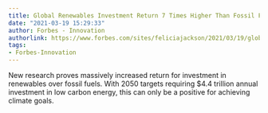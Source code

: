 ```yaml
---
title: Global Renewables Investment Return 7 Times Higher Than Fossil Fuels
date: "2021-03-19 15:29:33"
author: Forbes - Innovation
authorlink: https://www.forbes.com/sites/feliciajackson/2021/03/19/global-renewables-investment-return-7-times-higher-than-fossil-fuels/
tags:
- Forbes-Innovation
---
```

New research proves massively increased return for investment in renewables over fossil fuels. With 2050 targets requiring $4.4 trillion annual investment in low carbon energy, this can only be a positive for achieving climate goals.